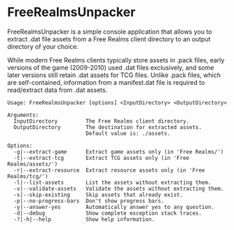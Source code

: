 # FreeRealmsUnpacker
FreeRealmsUnpacker is a simple console application that allows you to extract .dat file assets from a Free Realms client directory to an output directory of your choice.

While modern Free Realms clients typically store assets in .pack files, early versions of the game (2009-2010) used .dat files exclusively, and some later versions still retain .dat assets for TCG files. Unlike .pack files, which are self-contained, information from a manifest.dat file is required to read/extract data from .dat assets.

```
Usage: FreeRealmsUnpacker [options] <InputDirectory> <OutputDirectory>

Arguments:
  InputDirectory         The Free Realms client directory.
  OutputDirectory        The destination for extracted assets.
                         Default value is: ./assets.

Options:
  -g|--extract-game      Extract game assets only (in 'Free Realms/')
  -t|--extract-tcg       Extract TCG assets only (in 'Free Realms/assets/')
  -r|--extract-resource  Extract resource assets only (in 'Free Realms/tcg/')
  -l|--list-assets       List the assets without extracting them.
  -v|--validate-assets   Validate the assets without extracting them.
  -s|--skip-existing     Skip assets that already exist.
  -p|--no-progress-bars  Don't show progress bars.
  -y|--answer-yes        Automatically answer yes to any question.
  -d|--debug             Show complete exception stack traces.
  -?|-h|--help           Show help information.
```
